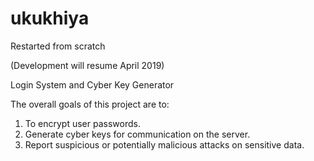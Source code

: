 # ukukhiya

Restarted from scratch

(Development will resume April 2019)

Login System and Cyber Key Generator

The overall goals of this project are to:
1.	To encrypt user passwords.
2.	Generate cyber keys for communication on the server.
3.	Report suspicious or potentially malicious attacks on sensitive data.
